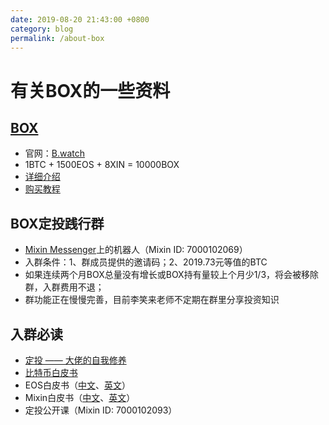 ```yaml
---
date: 2019-08-20 21:43:00 +0800
category: blog
permalink: /about-box
---
```


# 有关BOX的一些资料

## [BOX](https://etherscan.io/address/0x045414e728067ab3da4bceafc0d992d59183463a)

- 官网：[B.watch](https://b.watch/)
- 1BTC + 1500EOS + 8XIN = 10000BOX
- [详细介绍](https://b.watch/#/zh_CN/articles/box)
- [购买教程](https://fox.zendesk.com/hc/zh-cn/articles/360030397991-BOX-%E8%B4%AD%E4%B9%B0%E6%95%99%E7%A8%8B)

## BOX定投践行群

- [Mixin Messenger](https://mixin.one/messenger)上的机器人（Mixin ID: 7000102069）
- 入群条件：1、群成员提供的邀请码；2、2019.73元等值的BTC
- 如果连续两个月BOX总量没有增长或BOX持有量较上个月少1/3，将会被移除群，入群费用不退；
- 群功能正在慢慢完善，目前李笑来老师不定期在群里分享投资知识

## 入群必读

- [定投 —— 大佬的自我修养](https://github.com/xiaolai/regular-investing-in-box)
- [比特币白皮书](https://github.com/xiaolai/bitcoin-whitepaper-chinese-translation)
- EOS白皮书（[中文](https://github.com/EOSIO/Documentation/blob/master/zh-CN/TechnicalWhitePaper.md)、[英文](https://github.com/EOSIO/Documentation/blob/master/TechnicalWhitePaper.md)）
- Mixin白皮书（[中文](https://www.jianshu.com/p/fa085b8bc9d1)、[英文](https://mixin.one/assets/Mixin-Draft-2018-07-01.pdf)）
- 定投公开课（Mixin ID: 7000102093）
